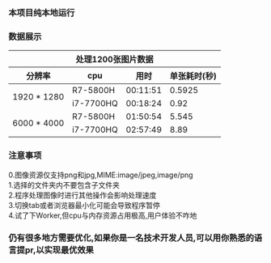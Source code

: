 ### 本项目纯本地运行
### 数据展示
<table>
    <thead>
        <tr>
            <th colspan="4">处理1200张图片数据</th>
        </tr>
        <tr>
            <th>分辨率</th>
            <th>cpu</th>
            <th>用时</th>
            <th>单张耗时(秒)</th>
        </tr>
    </thead>
    <tbody>
        <tr>
            <td rowspan="2">
                1920 * 1280
            </td>
            <td>R7-5800H</td>
            <td>00:11:51</td>
            <td>0.5925</td>
        </tr>
        <tr>
            <td>i7-7700HQ</td>
            <td>00:18:24</td>
            <td>0.92</td>
        </tr>
        <tr>
            <td rowspan="2">
                6000 * 4000
            </td>
            <td>R7-5800H</td>
            <td>01:50:54</td>
            <td>5.545</td>
        </tr>
        <tr>
            <td>i7-7700HQ</td>
            <td>02:57:49</td>
            <td>8.89</td>
        </tr>
    </tbody>
</table>

### 注意事项
0.图像资源仅支持png和jpg,MIME:image/jpeg,image/png  
1.选择的文件夹内不要包含子文件夹  
2.程序处理图像时进行其他操作会影响处理速度  
3.切换tab或者浏览器最小化可能会导致程序暂停  
4.试了下Worker,但cpu与内存资源占用极高,用户体验不咋地  
### 仍有很多地方需要优化,如果你是一名技术开发人员,可以用你熟悉的语言提pr,以实现最优效果  
